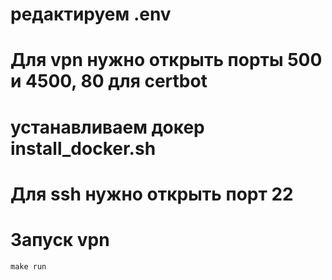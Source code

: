 # редактируем .env

# Для vpn нужно открыть порты 500 и 4500, 80 для certbot

# устанавливаем докер install_docker.sh

# Для ssh нужно открыть порт 22

# Запуск vpn

```
make run
```
